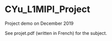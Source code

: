 # CYu_L1MIPI_Project
Project demo on December 2019

See projet.pdf (written in French) for the subject.
